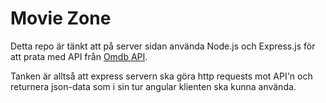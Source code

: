 # Movie Zone
Detta repo är tänkt att på server sidan använda Node.js och Express.js för att prata med API från [Omdb API](http://www.omdbapi.com).

Tanken är alltså att express servern ska göra http requests mot API'n och returnera json-data som i sin tur angular klienten ska kunna använda.
